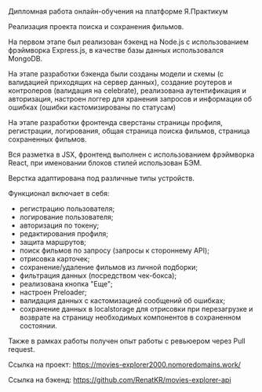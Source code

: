 Дипломная работа онлайн-обучения на платформе Я.Практикум

Реализация проекта поиска и сохранения фильмов.

На первом этапе был реализован бэкенд на Node.js с использованием фрэймворка Express.js, в качестве базы данных использовался MongoDB.

На этапе разработки бэкенда были созданы модели и схемы (с валидацией приходящих на сервер данных), создание роутеров и контролеров (валидация на celebrate), реализована аутентификация и авторизация, настроен логгер для хранения запросов и информации об ошибках (ошибки кастомизированы по статусам)

На этапе разработки фронтенда сверстаны страницы профиля, регистрации, логирования, общая страница поиска фильмов, страница сохраненных фильмов.  

Вся разметка в JSX, фронтенд выполнен с использованием фрэймворка React, при именовании блоков стилей использован БЭМ.

Верстка адаптирована под различные типы устройств.

Функционал включает в себя:
- регистрацию пользователя;
- логирование пользователя;
- авторизация по токену;
- редактирования профиля;
- защита маршрутов;
- поиск фильмов по запросу (запросы к стороннему API);
- отрисовка карточек;
- сохранение/удаление фильмов из личной подборки;
- фильтрация данных (посредством чек-бокса);
- реализована кнопка "Еще";
- настроен Preloader;
- валидация данных с кастомизацией сообщений об ошибках;
- сохранение данных в localstorage для отрисовки при перезагрузке и возврате на страницу необходимых компонентов в сохраненном состоянии.

Также в рамках работы получен опыт работы с ревьюером через Pull request.

Ссылка на проект: https://movies-explorer2000.nomoredomains.work/

Ссылка на бэкенд: https://github.com/RenatKR/movies-explorer-api
